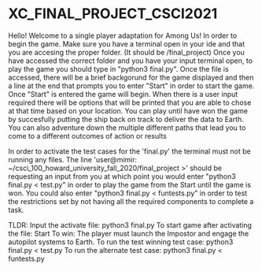 # XC_FINAL_PROJECT_CSCI2021
Hello! Welcome to a single player adaptation for Among Us!
In order to begin the game. Make sure you have a terminal open in your ide and that you are accesing the proper folder. (It should be /final_project)
Once you have accessed the correct folder and you have your input terminal open, to play the game you should type in "python3 final.py". 
Once the file is accessed, there will be a brief backgorund for the game displayed and then a line at the end that prompts you to enter "Start" in order to start the game. Once "Start" is entered the game will begin.
When there is a user input required there will be options that will be printed that you are able to chose at that time based on your location. You can play until have won the game by succesfully putting the ship back on track to deliver the data to Earth. You can also adventure down the multiple different paths that lead you to come to a different outcomes of action or results


In order to activate the test cases for the 'final.py' the terminal must not be running any files. The line 'user@mimir: ~/csci_100_howard_university_fall_2020/final_project >' should be requesting an input from you at which point you would enter "python3 final.py < test.py" in order to play the game from the Start until the game is won. You could also enter "python3 final.py < funtests.py" in order to test the restrictions set by not having all the required components to complete a task.

TLDR:
Input the activate file: python3 final.py
To start game after activating the file: Start
To win: The player must launch the Impostor and engage the autopilot systems to Earth.
To run the test winning test case: python3 final.py < test.py
To run the alternate test case: python3 final.py < funtests.py
